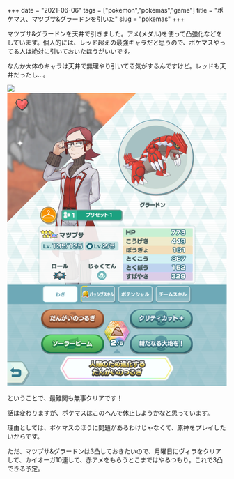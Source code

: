 +++
date = "2021-06-06"
tags = ["pokemon","pokemas","game"]
title = "ポケマス、マツブサ&グラードンを引いた"
slug = "pokemas"
+++

マツブサ&グラードンを天井で引きました。アメ(メダル)を使って凸強化などをしています。個人的には、レッド超えの最強キャラだと思うので、ポケマスやってる人は絶対に引いておいたほうがいいです。

なんか大体のキャラは天井で無理やり引いてる気がするんですけど。レッドも天井だったし...。

![](https://raw.githubusercontent.com/syui/img/master/other/pokemonmasters_20210606_0002.png)
![](https://raw.githubusercontent.com/syui/img/master/other/pokemonmasters_20210606_0001.png)

ということで、最難関も無事クリアです！

話は変わりますが、ポケマスはこのへんで休止しようかなと思っています。

理由としては、ポケマスのほうに問題があるわけじゃなくて、原神をプレイしたいからです。

ただ、マツブサ&グラードンは3凸しておきたいので、月曜日にヴィラをクリアして、カイオーガ10連して、赤アメをもらうとこまではやるつもり。これで3凸できる予定。

